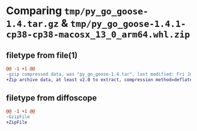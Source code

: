 # Comparing `tmp/py_go_goose-1.4.tar.gz` & `tmp/py_go_goose-1.4.1-cp38-cp38-macosx_13_0_arm64.whl.zip`

## filetype from file(1)

```diff
@@ -1 +1 @@
-gzip compressed data, was "py_go_goose-1.4.tar", last modified: Fri Jul 14 03:08:56 2023, max compression
+Zip archive data, at least v2.0 to extract, compression method=deflate
```

## filetype from diffoscope

```diff
@@ -1 +1 @@
-GzipFile
+ZipFile
```


